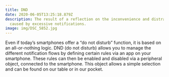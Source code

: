 ```yaml
---
title: DND
date: 2020-06-05T13:25:18.879Z
description: The result of a reflection on the inconvenience and distraction
  caused by excessive notifications.
image: img/DSC_5852.jpg
---
```

Even if today’s smartphones offer a “do not disturb” function, it is based on an all-or-nothing logic. DND (do not disturb) allows you to manage the different notification flows by defining certain rules via an app on your smartphone. These rules can then be enabled and disabled via a peripheral object, connected to the smartphone. This object allows a simple selection and can be found on our table or in our pocket.